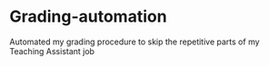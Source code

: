 # Grading-automation
Automated my grading procedure to skip the repetitive parts of my Teaching Assistant job
